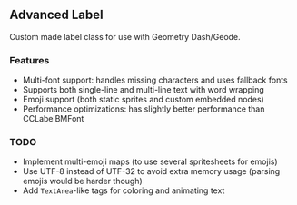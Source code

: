 ## Advanced Label

Custom made label class for use with Geometry Dash/Geode.

### Features
- Multi-font support: handles missing characters and uses fallback fonts
- Supports both single-line and multi-line text with word wrapping
- Emoji support (both static sprites and custom embedded nodes)
- Performance optimizations: has slightly better performance than CCLabelBMFont

### TODO
- Implement multi-emoji maps (to use several spritesheets for emojis)
- Use UTF-8 instead of UTF-32 to avoid extra memory usage (parsing emojis would be harder though)
- Add `TextArea`-like tags for coloring and animating text
